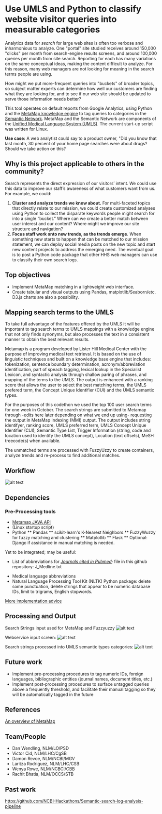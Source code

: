 # Use UMLS and Python to classify website visitor queries into measurable categories

Analytics data for *search* for large web sites is often too verbose and inharmonious to analyze. One "portal" site studied receives around 150,000 "clicks" per month from search-engine results screens, and around 100,000 queries per month from site search. Reporting for each has many variations on the same conceptual ideas, making the content difficult to analyze. For this reason, many web managers are not looking for meaning in the search terms people are using. 

How might we put more-frequent queries into "buckets" of broader topics, so subject matter experts can determine how well our customers are finding what they are looking for, and to see if our web site should be updated to serve those information needs better?

This tool operates on default reports from Google Analytics, using Python and the [MetaMap knowledge engine](https://metamap.nlm.nih.gov) to tag queries to categories in the [Semantic Network](https://semanticnetwork.nlm.nih.gov). MetaMap and the Semantic Network are components of the [Unified Medical Language System (UMLS)](https://www.nlm.nih.gov/research/umls/index.html). The current start-up script was written for Linux.

**Use case:** A web analytist could say to a product owner, "Did you know that last month, 30 percent of your home page searches were about drugs? Should we take action on this?

## Why is this project applicable to others in the community?

Search represents the direct expression of our visitors’ intent. We could use this data to improve our staff’s awareness of what customers want from us. For example, we could:

1. **Cluster and analyze trends we know about.** For multi-faceted topics that directly relate to our mission, we could create customized analyses using Python to collect the disparate keywords people might search for into a single “bucket.” Where can we create a better match between user interest and our content? Where might we improve our site structure and navigation? 
2. **Focus staff work onto new trends, as the trends emerge.** When something new starts to happen that can be matched to our mission statement, we can deploy social media posts on the new topic and start new content projects to address the emerging need. The eventual goal is to post a Python code package that other HHS web managers can use to classify their own search logs.

## Top objectives

- Implement MetaMap matching in a lightweight web interface.
- Create tabular and visual outputs using Pandas, matplotlib/Seaborn/etc. D3.js charts are also a possibility.

## Mapping search terms to the UMLS

To take full advantage of the features offered by the UMLS it will be important to tag search terms to UMLS mappings with a knowledge engine that not only finds synonyms, but also processes the text in a consistent manner to obtain the best relevant results.

Metamap is a program developed by Lister Hill Medical Center with the purpose of improving medical text retrieval. It is based on the use of linguistic techniques and built on a knowledge base engine that includes:  tokenization, sentence boundary determination, acronym/abbreviation identification, part of speach tagging, lexical lookup in the Specialist Lexicon, and syntactic analysis through shallow paring of phrases, and mapping of the terms to the UMLS. The output is enhanced with a ranking score that allows the user to select the best matching terms, the UMLS prefered term, the Concept Unique Identifier (CUI) and the UMLS semantic types.

For the purposes of this codethon we used the top 100 user search terms for one week in October. The search strings are submitted to Metamap through -edits here later depending on what we end up using- requesting the output in MetaMap Indexing (MMI) output. The output includes string identifyer, ranking score, UMLS preferred term, UMLS Concept Unique Identifier (CUI), Semantic Type List, Trigger Information (string, code and location used to identify the UMLS concept), Location (text offsets), MeSH treecode(s) when available.

The unmatched terms are processed with FuzzyUzzy to create containers, analyze trends and re-process to find additional matches.


## Workflow

![alt text](https://github.com/NCBI-Codeathons/Use-UMLS-and-Python-to-classify-website-visitor-queries-into-measurable-categories/blob/master/searches_UMLS_workflow.JPG "Search Terms to UMLS")

## Dependencies

### Pre-Processing tools

* [Metamap JAVA API](https://metamap.nlm.nih.gov/JavaApi.shtml)
* (Linux startup script)
* Python
** Pandas
** scikit-learn's K-Nearest Neighbors
** FuzzyWuzzy for fuzzy matching and clustering
** Matplotlib
** Flask
** Optional: Django if assistance in manual matching is needed.

Yet to be integrated; may be useful:

* List of abbreviations for *[Journals cited in Pubmed](https://www.nlm.nih.gov/bsd/serfile_addedinfo.html);* file in this github repository: J_Medline.txt
- Medical language abbreviations
- Natural Language Processing Tool Kit (NLTK) Python package: delete some punctuation, delete strings that appear to be numeric database IDs, limit to trigrams, English stopwords.

[More implementation advice](https://github.com/NCBI-Codeathons/Use-UMLS-and-Python-to-classify-website-visitor-queries-into-measurable-categories/wiki)

## Processing and Output

Search Strings input used for MetaMap and Fuzzyuzzy
![alt text](https://github.com/NCBI-Codeathons/Use-UMLS-and-Python-to-classify-website-visitor-queries-into-measurable-categories/blob/master/wordcloud_search_strings.JPG "Search terms")

Webservice input screen:
![alt text](https://github.com/NCBI-Codeathons/Use-UMLS-and-Python-to-classify-website-visitor-queries-into-measurable-categories/blob/master/webserver%20interfase.jpg "File Upload for Processing")

Search strings processed into UMLS semantic types categories:
![alt text](https://github.com/NCBI-Codeathons/Use-UMLS-and-Python-to-classify-website-visitor-queries-into-measurable-categories/blob/master/metamap%20output.JPG "UMLS Semantic Types Categories")

## Future work

- Implement pre-processing procedures to tag numeric IDs, foreign languages, bibliographic entities (journal names, document titles, etc.)
- Implement post-processing procedures to surface untagged queries above a frequently threshold, and facilitate their manual tagging so they will be automatically tagged in the future

## References

[An overview of MetaMap](https://ii.nlm.nih.gov/Publications/Papers/JAMIA.2010.17.Aronson.pdf)

## Team/People

* Dan Wendling, NLM/LO/PSD
* Victor Cid, NLM/LHC/CgSB
* Damon Revoe, NLM/NCBI/MGV
* Laritza Rodriguez, NLM/LHC/CSB
* Wenya Rowe, NLM/NCBCI/CBB
* Rachit Bhatia, NLM/OCCS/STB

## Past work

https://github.com/NCBI-Hackathons/Semantic-search-log-analysis-pipeline
